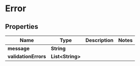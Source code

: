 

# Error


## Properties

| Name | Type | Description | Notes |
|------------ | ------------- | ------------- | -------------|
|**message** | **String** |  |  |
|**validationErrors** | **List&lt;String&gt;** |  |  |



